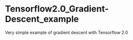 # Tensorflow2.0_Gradient-Descent_example
Very simple example of gradient descent with Tensorflow 2.0
